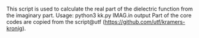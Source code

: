This script is used to calculate the real part of the dielectric function from the imaginary part.
Usage: python3 kk.py IMAG.in output
Part of the core codes are copied from the script@utf (https://github.com/utf/kramers-kronig).
